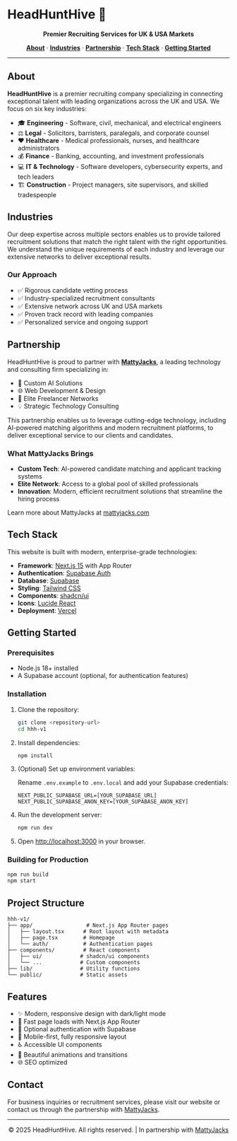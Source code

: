# HeadHuntHive 🐝

<p align="center">
  <strong>Premier Recruiting Services for UK & USA Markets</strong>
</p>

<p align="center">
  <a href="#about"><strong>About</strong></a> ·
  <a href="#industries"><strong>Industries</strong></a> ·
  <a href="#partnership"><strong>Partnership</strong></a> ·
  <a href="#tech-stack"><strong>Tech Stack</strong></a> ·
  <a href="#getting-started"><strong>Getting Started</strong></a>
</p>

---

## About

**HeadHuntHive** is a premier recruiting company specializing in connecting exceptional talent with leading organizations across the UK and USA. We focus on six key industries:

- 🎓 **Engineering** - Software, civil, mechanical, and electrical engineers
- ⚖️ **Legal** - Solicitors, barristers, paralegals, and corporate counsel
- ❤️ **Healthcare** - Medical professionals, nurses, and healthcare administrators
- 💰 **Finance** - Banking, accounting, and investment professionals
- 💻 **IT & Technology** - Software developers, cybersecurity experts, and tech leaders
- 🏗️ **Construction** - Project managers, site supervisors, and skilled tradespeople

## Industries

Our deep expertise across multiple sectors enables us to provide tailored recruitment solutions that match the right talent with the right opportunities. We understand the unique requirements of each industry and leverage our extensive networks to deliver exceptional results.

### Our Approach

- ✅ Rigorous candidate vetting process
- ✅ Industry-specialized recruitment consultants
- ✅ Extensive network across UK and USA markets
- ✅ Proven track record with leading companies
- ✅ Personalized service and ongoing support

## Partnership

HeadHuntHive is proud to partner with **[MattyJacks](https://mattyjacks.com)**, a leading technology and consulting firm specializing in:

- 🤖 Custom AI Solutions
- 🌐 Web Development & Design
- 👥 Elite Freelancer Networks
- 💡 Strategic Technology Consulting

This partnership enables us to leverage cutting-edge technology, including AI-powered matching algorithms and modern recruitment platforms, to deliver exceptional service to our clients and candidates.

### What MattyJacks Brings

- **Custom Tech**: AI-powered candidate matching and applicant tracking systems
- **Elite Network**: Access to a global pool of skilled professionals
- **Innovation**: Modern, efficient recruitment solutions that streamline the hiring process

Learn more about MattyJacks at [mattyjacks.com](https://mattyjacks.com)

## Tech Stack

This website is built with modern, enterprise-grade technologies:

- **Framework**: [Next.js 15](https://nextjs.org) with App Router
- **Authentication**: [Supabase Auth](https://supabase.com/auth)
- **Database**: [Supabase](https://supabase.com)
- **Styling**: [Tailwind CSS](https://tailwindcss.com)
- **Components**: [shadcn/ui](https://ui.shadcn.com)
- **Icons**: [Lucide React](https://lucide.dev)
- **Deployment**: [Vercel](https://vercel.com)

## Getting Started

### Prerequisites

- Node.js 18+ installed
- A Supabase account (optional, for authentication features)

### Installation

1. Clone the repository:

   ```bash
   git clone <repository-url>
   cd hhh-v1
   ```

2. Install dependencies:

   ```bash
   npm install
   ```

3. (Optional) Set up environment variables:

   Rename `.env.example` to `.env.local` and add your Supabase credentials:

   ```env
   NEXT_PUBLIC_SUPABASE_URL=[YOUR_SUPABASE_URL]
   NEXT_PUBLIC_SUPABASE_ANON_KEY=[YOUR_SUPABASE_ANON_KEY]
   ```

4. Run the development server:

   ```bash
   npm run dev
   ```

5. Open [http://localhost:3000](http://localhost:3000) in your browser.

### Building for Production

```bash
npm run build
npm start
```

## Project Structure

```
hhh-v1/
├── app/                 # Next.js App Router pages
│   ├── layout.tsx      # Root layout with metadata
│   ├── page.tsx        # Homepage
│   └── auth/           # Authentication pages
├── components/         # React components
│   ├── ui/            # shadcn/ui components
│   └── ...            # Custom components
├── lib/               # Utility functions
└── public/            # Static assets
```

## Features

- ✨ Modern, responsive design with dark/light mode
- 🚀 Fast page loads with Next.js App Router
- 🔐 Optional authentication with Supabase
- 📱 Mobile-first, fully responsive layout
- ♿ Accessible UI components
- 🎨 Beautiful animations and transitions
- 🌐 SEO optimized

## Contact

For business inquiries or recruitment services, please visit our website or contact us through the partnership with [MattyJacks](https://mattyjacks.com/contact/).

---

<p align="center">
  © 2025 HeadHuntHive. All rights reserved. | In partnership with <a href="https://mattyjacks.com">MattyJacks</a>
</p>
